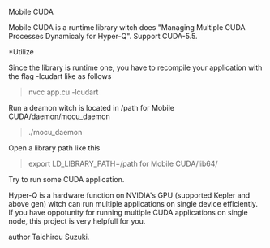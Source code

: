 Mobile CUDA

Mobile CUDA is a runtime library witch does "Managing Multiple CUDA Processes Dynamicaly for Hyper-Q".
Support CUDA-5.5.

*Utilize

Since the library is runtime one, you have to recompile your application with the flag -lcudart like as follows

>nvcc app.cu -lcudart

Run a deamon witch is located in /path for Mobile CUDA/daemon/mocu_daemon

>./mocu_daemon

Open a library path like this

>export LD_LIBRARY_PATH=/path for Mobile CUDA/lib64/

Try to run some CUDA application.


Hyper-Q is a hardware function on NVIDIA's GPU (supported Kepler and above gen) witch can run multiple applications on single device efficiently.
If you have oppotunity for running multiple CUDA applications on single node, this project is very helpfull for you.

author Taichirou Suzuki.

